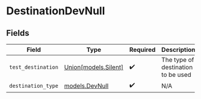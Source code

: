 # DestinationDevNull


## Fields

| Field                                                | Type                                                 | Required                                             | Description                                          |
| ---------------------------------------------------- | ---------------------------------------------------- | ---------------------------------------------------- | ---------------------------------------------------- |
| `test_destination`                                   | [Union[models.Silent]](../models/testdestination.md) | :heavy_check_mark:                                   | The type of destination to be used                   |
| `destination_type`                                   | [models.DevNull](../models/devnull.md)               | :heavy_check_mark:                                   | N/A                                                  |